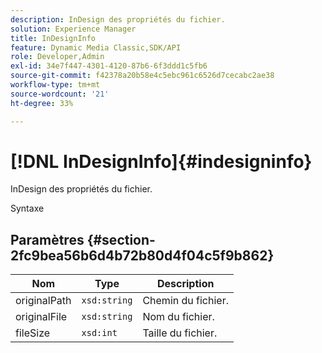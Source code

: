 ```yaml
---
description: InDesign des propriétés du fichier.
solution: Experience Manager
title: InDesignInfo
feature: Dynamic Media Classic,SDK/API
role: Developer,Admin
exl-id: 34e7f447-4301-4120-87b6-6f3ddd1c5fb6
source-git-commit: f42378a20b58e4c5ebc961c6526d7cecabc2ae38
workflow-type: tm+mt
source-wordcount: '21'
ht-degree: 33%

---
```


# [!DNL InDesignInfo]{#indesigninfo}

InDesign des propriétés du fichier.

Syntaxe

## Paramètres {#section-2fc9bea56b6d4b72b80d4f04c5f9b862}

| Nom | Type | Description |
|---|---|---|
| originalPath | `xsd:string` | Chemin du fichier. |
| originalFile | `xsd:string` | Nom du fichier. |
| fileSize | `xsd:int` | Taille du fichier. |
